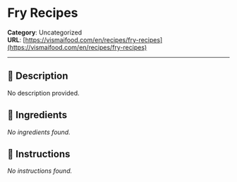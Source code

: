 # Fry Recipes

**Category**: Uncategorized  
**URL**: [https://vismaifood.com/en/recipes/fry-recipes](https://vismaifood.com/en/recipes/fry-recipes)  


---

## 📝 Description
No description provided.



## 🧂 Ingredients
*No ingredients found.*

## 🍳 Instructions
*No instructions found.*


